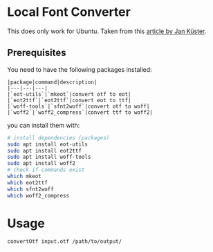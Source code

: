 # Local Font Converter

This does only work for Ubuntu. Taken from this [article by Jan Küster](https://dev.to/jankapunkt/converting-my-otf-font-into-multiple-web-fonts-with-this-bash-script-m1l).

## Prerequisites
You need to have the following packages installed:
```
|package|command|description|
|---|---|---|
|`eot-utils`|`mkeot`|convert otf to eot|
|`eot2ttf`|`eot2ttf`|convert eot to ttf|
|`woff-tools`|`sfnt2woff`|convert otf to woff|
|`woff2`|`woff2_compress`|convert ttf to woff2|
```

you can install them with:
```bash
# install dependencies (packages)
sudo apt install eot-utils
sudo apt install eot2ttf
sudo apt install woff-tools
sudo apt install woff2
# check if commands exist
which mkeot
which eot2ttf
which sfnt2woff
which woff2_compress
```

# Usage
```
convertOtf input.otf /path/to/output/
```
